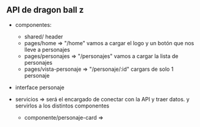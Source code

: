 ##  API de dragon ball z

- componentes:
    - shared/ header
    - pages/home => "/home" vamos a cargar el logo y un botón que nos lleve a personajes
    - pages/personajes => "/personajes" vamos a cargar la lista de personajes
    - pages/vista-personaje => "/personaje/:id" cargars de solo 1 personaje

- interface personaje
- servicios => será el encargado de conectar con la API y traer datos. y servirlos a los distintos componentes
     - componente/personaje-card =>